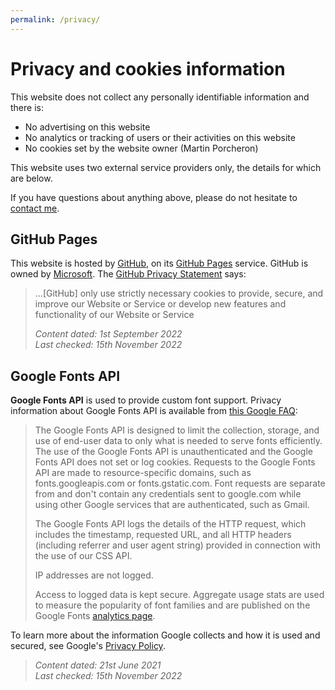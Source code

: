 ```yaml
---
permalink: /privacy/
---
```


# Privacy and cookies information

This website does not collect any personally identifiable information and there is:

* No advertising on this website
* No analytics or tracking of users or their activities on this website
* No cookies set by the website owner (Martin Porcheron)

This website uses two external service providers only, the details for which are below.

If you have questions about anything above, please do not hesitate to [contact me](/contact "My contact details").

<!-- section -->

## GitHub Pages

This website is hosted by [GitHub](https://github.com "The main GitHub website"), on its [GitHub Pages](https://pages.github.com "Information about the GitHub Pages service") service. GitHub is owned by [Microsoft](https://www.microsoft.com/ "Microsoft homepage"). The [GitHub Privacy Statement](https://docs.github.com/en/site-policy/privacy-policies/github-privacy-statement#additional-services "Read the Additional Services section of the GitHub Privacy Statement") says:

> ...[GitHub] only use strictly necessary cookies to provide, secure, and improve our Website or Service or develop new features and functionality of our Website or Service
>
> *Content dated: 1st September 2022*<br>
> *Last checked: 15th November 2022*

<!-- section -->

## Google Fonts API

**Google Fonts API** is used to provide custom font support. Privacy information about Google Fonts API is available from [this Google FAQ](https://developers.google.com/fonts/faq2#what_does_using_the_google_fonts_api_mean_for_the_privacy_of_my_users "Privacy information about Google Fonts"):

> The Google Fonts API is designed to limit the collection, storage, and use of end-user data to only what is needed to serve fonts efficiently. The use of the Google Fonts API is unauthenticated and the Google Fonts API does not set or log cookies. Requests to the Google Fonts API are made to resource-specific domains, such as fonts.googleapis.com or fonts.gstatic.com. Font requests are separate from and don't contain any credentials sent to google.com while using other Google services that are authenticated, such as Gmail.
>
> The Google Fonts API logs the details of the HTTP request, which includes the timestamp, requested URL, and all HTTP headers (including referrer and user agent string) provided in connection with the use of our CSS API.
> 
> IP addresses are not logged.
>
> Access to logged data is kept secure. Aggregate usage stats are used to measure the popularity of font families and are published on the Google Fonts [analytics page](https://fonts.google.com/analytics "Statistics about Google Fonts").
> 
To learn more about the information Google collects and how it is used and secured, see Google's [Privacy Policy](https://policies.google.com/privacy "Google's Privacy Policy").
>
> *Content dated: 21st June 2021<br>
> Last checked: 15th November 2022*

<!-- 
## YouTube

This website occasionally includes videos that are hosted on the [YouTube](https://www.youtube.com/ "YouTube") service. YouTube is owned by [Google](https://www.google.com/ "Google").

By default, videos are not embedded on webpages, but instead a placeholder is displayed. Clicking on this placeholder (which says '_Load YouTube video_') will embed the video in the webpage using a 'privacy-enhanced mode'. YouTube states this embedded video will not [influence your user experience](https://support.google.com/youtube/answer/171780?hl=en-GB#zippy=%2Cturn-on-privacy-enhanced-mode "Google FAQ on Privacy-Enhanced Mode"):

> The privacy-enhanced mode of the YouTube embedded player prevents the use of views of embedded YouTube content from influencing the viewer's browsing experience on YouTube. This means that the view of a video shown in the privacy-enhanced mode of the embedded player will not be used to personalise the YouTube browsing experience, either within your privacy-enhanced mode embedded player or in the viewer's subsequent YouTube viewing experience. 
>
> If ads are served on a video shown in the privacy-enhanced mode of the embedded player, those ads will likewise be non-personalised. In addition, the view of a video shown in the privacy-enhanced mode of the embedded player will not be used to personalise advertising shown to the viewer outside of your site or app.
>
> Content dated: _undated_<br>
> Last checked: 15th November 2022

Please note however, that there are privacy implications of loading embedded content—this is like loading a webpage normally in your browser and carries all the same risks. As such, interaction with any embedded video is subject to [Google's Privacy Policy](https://policies.google.com/privacy?hl=en-GB "YouTube's privacy guidelines"). Therefore, although your use of the embedded video may not influence your user experience on YouTube, Google may sitll collect personally identifiable information.
 -->